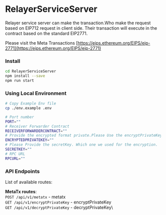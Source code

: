 # RelayerServiceServer

Relayer service server can make the transaction.Who make the request based on EIP712 request in client side. Their transaction will execute in the contract based on the standard EIP2771.

Please visit the Meta Transactions [https://eips.ethereum.org/EIPS/eip-2771](https://eips.ethereum.org/EIPS/eip-2771)

### Install

```sh
cd RelayerServiceServer
npm install --save
npm run start
```

### Using Local Environment

```bash
# Copy Example Env file
cp ./env.example .env

# Port number
PORT=""
# Receiver Forwarder Contract
RECEIVERFORWARDERCONTRACT=""
# Provide the encrypted format private.Please Use the encryptPrivateKey routes for encryption.
ENCRYPTEDPRIVATEKEY=""
# Please Provide the secretKey. Which one we used for the encryption.
SECRETKEY=""
# RPC URL
RPCURL=""

```

### API Endpoints

List of available routes:

**MetaTx routes**:\
`POST /api/v1/metatx` - metatx\
`GET /api/v1/encryptPrivateKey` - encryptPrivateKey\
`GET /api/v1/decryptPrivateKey` - decryptPrivateKey\
